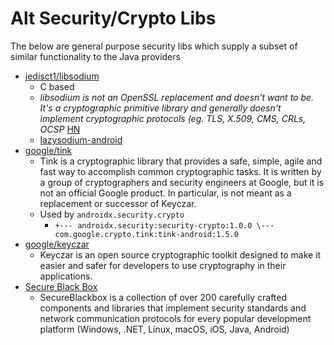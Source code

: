 # Alt Security/Crypto Libs

The below are general purpose security libs which supply a subset of similar functionality to the Java providers

- [jedisct1/libsodium](https://github.com/jedisct1/libsodium)
  - C based 
  - _libsodium is not an OpenSSL replacement and doesn't want to be. It's a cryptographic primitive library and generally doesn't implement cryptographic protocols (eg. TLS, X.509, CMS, CRLs, OCSP_ [HN](https://news.ycombinator.com/item?id=12751886)
  - [lazysodium-android](https://github.com/terl/lazysodium-android)
- [google/tink](https://github.com/google/tink)
  - Tink is a cryptographic library that provides a safe, simple, agile and fast way to accomplish common cryptographic tasks. It is written by a group of cryptographers and security engineers at Google, but it is not an official Google product. In particular, is not meant as a replacement or successor of Keyczar.
  - Used by `androidx.security.crypto`
    - `+--- androidx.security:security-crypto:1.0.0 \--- com.google.crypto.tink:tink-android:1.5.0`
- [google/keyczar](https://github.com/google/keyczar)
  - Keyczar is an open source cryptographic toolkit designed to make it easier and safer for developers to use cryptography in their applications.
- [Secure Black Box](http://www.secureblackbox.com/)
  - SecureBlackbox is a collection of over 200 carefully crafted components and libraries that implement security standards and network communication protocols for every popular development platform (Windows, .NET, Linux, macOS, iOS, Java, Android)
